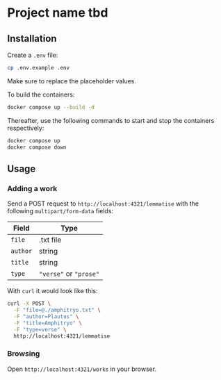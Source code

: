 # Project name tbd

## Installation

Create a `.env` file:

```sh
cp .env.example .env
```

Make sure to replace the placeholder values.

To build the containers:

```sh
docker compose up --build -d
```

Thereafter, use the following commands to start and stop the containers respectively:

```sh
docker compose up
docker compose down
```

## Usage

### Adding a work
Send a POST request to `http://localhost:4321/lemmatise` with the following `multipart/form-data` fields:

| Field    | Type                   |
| -------- | ---------------------- |
| `file`   | .txt file              |
| `author` | string                 |
| `title`  | string                 |
| `type`   | `"verse"` or `"prose"` |

With `curl` it would look like this:

```sh
curl -X POST \
  -F "file=@./amphitryo.txt" \
  -F "author=Plautus" \
  -F "title=Amphitryo" \
  -F "type=verse" \
  http://localhost:4321/lemmatise
```

### Browsing

Open `http://localhost:4321/works` in your browser.
